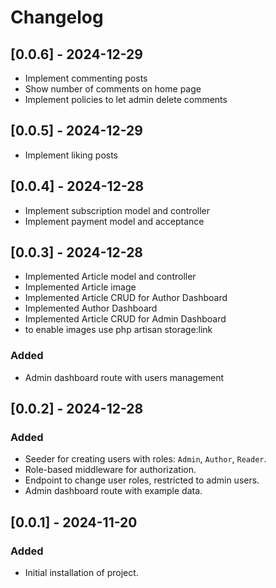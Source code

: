 # Changelog

## [0.0.6] - 2024-12-29

- Implement commenting posts
- Show number of comments on home page
- Implement policies to let admin delete comments

## [0.0.5] - 2024-12-29

- Implement liking posts

## [0.0.4] - 2024-12-28

- Implement subscription model and controller
- Implement payment model and acceptance 

## [0.0.3] - 2024-12-28

- Implemented Article model and controller
- Implemented Article image 
- Implemented Article CRUD for Author Dashboard
- Implemented Author Dashboard 
- Implemented Article CRUD for Admin Dashboard
- to enable images use php artisan storage:link

### Added
- Admin dashboard route with users management

## [0.0.2] - 2024-12-28

### Added
- Seeder for creating users with roles: `Admin`, `Author`, `Reader`.
- Role-based middleware for authorization.
- Endpoint to change user roles, restricted to admin users.
- Admin dashboard route with example data.

## [0.0.1] - 2024-11-20

### Added
- Initial installation of project.